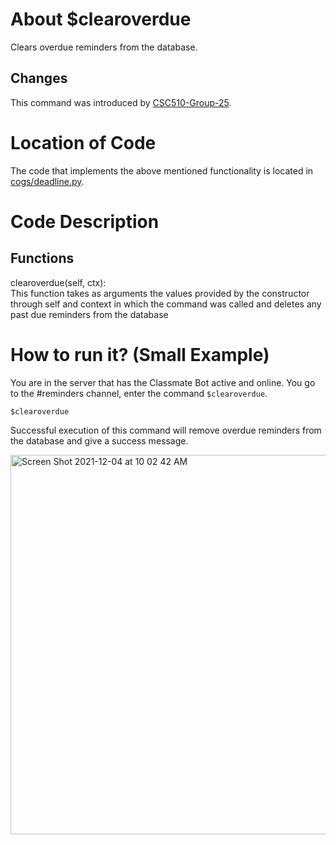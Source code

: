# About $clearoverdue
Clears overdue reminders from the database. 

## Changes

This command was introduced by [CSC510-Group-25](https://github.com/CSC510-Group-25/ClassMateBot/).

# Location of Code
The code that implements the above mentioned functionality is located in [cogs/deadline.py](https://github.com/CSC510-Group-25/ClassMateBot/tree/main/cogs/deadline.py).

# Code Description
## Functions
clearoverdue(self, ctx): <br>
This function takes as arguments the values provided by the constructor through self and context in which the command was called and deletes any 
past due reminders from the database

# How to run it? (Small Example)
You are in the server that has the Classmate Bot active and online. You go to
 the #reminders channel, enter the command `$clearoverdue`.

```
$clearoverdue
```
Successful execution of this command will remove overdue reminders from the database and give a success message.

<img width="607" alt="Screen Shot 2021-12-04 at 10 02 42 AM" src="https://user-images.githubusercontent.com/78971563/144714701-43a806ea-7df6-45bf-a636-8a689add876f.png">
